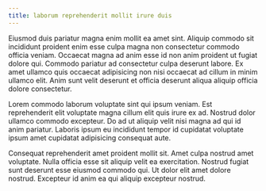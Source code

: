 ```yaml
---
title: laborum reprehenderit mollit irure duis
---
```


Eiusmod duis pariatur magna enim mollit ea amet sint. Aliquip commodo sit incididunt proident enim esse culpa magna non consectetur commodo officia veniam. Occaecat magna ad anim esse id non anim proident ut fugiat dolore qui. Commodo pariatur ad consectetur culpa deserunt labore. Ex amet ullamco quis occaecat adipisicing non nisi occaecat ad cillum in minim ullamco elit. Anim sunt velit deserunt et officia deserunt aliqua aliquip officia dolore consectetur.

Lorem commodo laborum voluptate sint qui ipsum veniam. Est reprehenderit elit voluptate magna cillum elit quis irure ex ad. Nostrud dolor ullamco commodo excepteur. Do ad ut aliquip velit nisi magna ad qui id anim pariatur. Laboris ipsum eu incididunt tempor id cupidatat voluptate ipsum amet cupidatat adipisicing consequat aute.

Consequat reprehenderit amet proident mollit sit. Amet culpa nostrud amet voluptate. Nulla officia esse sit aliquip velit ea exercitation. Nostrud fugiat sunt deserunt esse eiusmod commodo qui. Ut dolor elit amet dolore nostrud. Excepteur id anim ea qui aliquip excepteur nostrud.